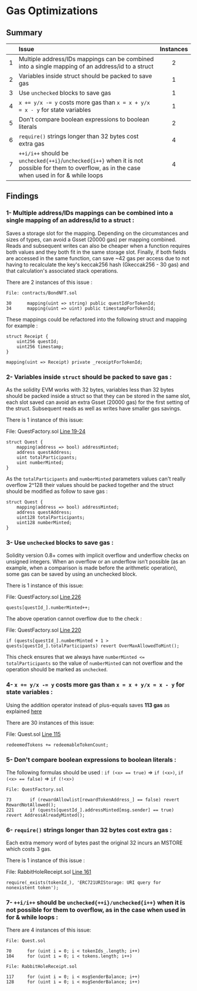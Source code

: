 # Gas Optimizations

## Summary

|               | Issue         | Instances     |
| :-------------: |:-------------|:-------------:|
| 1  | Multiple address/IDs mappings can be combined into a single mapping of an address/id to a struct | 2 |
| 2  | Variables inside struct should be packed to save gas  | 1 |
| 3  | Use `unchecked` blocks to save gas  |  1 |
| 4  | `x += y/x -= y` costs more gas than `x = x + y/x = x - y` for state variables  |  1 |
| 5  | Don't compare boolean expressions to boolean literals  | 2 |
| 6  | `require()` strings longer than 32 bytes cost extra gas | 4 |
| 7  | `++i/i++` should be `unchecked{++i}`/`unchecked{i++}` when it is not possible for them to overflow, as in the case when used in for & while loops |  4  |


## Findings


### 1- Multiple address/IDs mappings can be combined into a single mapping of an address/id to a struct :

Saves a storage slot for the mapping. Depending on the circumstances and sizes of types, can avoid a Gsset (20000 gas) per mapping combined. Reads and subsequent writes can also be cheaper when a function requires both values and they both fit in the same storage slot. Finally, if both fields are accessed in the same function, can save ~42 gas per access due to not having to recalculate the key's keccak256 hash (Gkeccak256 - 30 gas) and that calculation's associated stack operations.

There are 2 instances of this issue :

```
File: contracts/BondNFT.sol

30      mapping(uint => string) public questIdForTokenId;
34      mapping(uint => uint) public timestampForTokenId;
```

These mappings could be refactored into the following struct and mapping for example :

```
struct Receipt {
    uint256 questId;
    uint256 timestamp;
}
    
mapping(uint => Receipt) private _receiptForTokenId;
```

### 2- Variables inside `struct` should be packed to save gas :

As the solidity EVM works with 32 bytes, variables less than 32 bytes should be packed inside a struct so that they can be stored in the same slot, each slot saved can avoid an extra Gsset (20000 gas) for the first setting of the struct. Subsequent reads as well as writes have smaller gas savings.

There is 1 instance of this issue:

File: QuestFactory.sol [Line 19-24](https://github.com/rabbitholegg/quest-protocol/blob/8c4c1f71221570b14a0479c216583342bd652d8d/contracts/QuestFactory.sol#L19-L24)

```
struct Quest {
    mapping(address => bool) addressMinted;
    address questAddress;
    uint totalParticipants;
    uint numberMinted;
}
```

As the `totalParticipants` and `numberMinted` parameters values can't really overflow 2^128 their values should be packed together and the struct should be modified as follow to save gas :

```
struct Quest {
    mapping(address => bool) addressMinted;
    address questAddress;
    uint128 totalParticipants;
    uint128 numberMinted;
}
```

### 3- Use `unchecked` blocks to save gas :

Solidity version 0.8+ comes with implicit overflow and underflow checks on unsigned integers. When an overflow or an underflow isn’t possible (as an example, when a comparison is made before the arithmetic operation), some gas can be saved by using an unchecked block.

There is 1 instance of this issue:

File: QuestFactory.sol [Line 226](https://github.com/rabbitholegg/quest-protocol/blob/8c4c1f71221570b14a0479c216583342bd652d8d/contracts/QuestFactory.sol#L226)
```
quests[questId_].numberMinted++;
```

The above operation cannot overflow due to the check :

File: QuestFactory.sol [Line 220](https://github.com/rabbitholegg/quest-protocol/blob/8c4c1f71221570b14a0479c216583342bd652d8d/contracts/QuestFactory.sol#L220)
```
if (quests[questId_].numberMinted + 1 > quests[questId_].totalParticipants) revert OverMaxAllowedToMint();
```

This check ensures that we always have `numberMinted <= totalParticipants` so the value of `numberMinted` can not overflow and the operation should be marked as `unchecked`. 


### 4- `x += y/x -= y` costs more gas than `x = x + y/x = x - y` for state variables :

Using the addition operator instead of plus-equals saves **113 gas** as explained [here](https://gist.github.com/IllIllI000/cbbfb267425b898e5be734d4008d4fe8)

There are 30 instances of this issue:

File: Quest.sol [Line 115](https://github.com/rabbitholegg/quest-protocol/blob/8c4c1f71221570b14a0479c216583342bd652d8d/contracts/Quest.sol#L115)
```
redeemedTokens += redeemableTokenCount;
```

### 5- Don't compare boolean expressions to boolean literals :

The following formulas should be used : `if (<x> == true)` => `if (<x>)`, `if (<x> == false)` => `if (!<x>)`

```
File: QuestFactory.sol

73       if (rewardAllowlist[rewardTokenAddress_] == false) revert RewardNotAllowed();
221      if (quests[questId_].addressMinted[msg.sender] == true) revert AddressAlreadyMinted();
```

### 6- `require()` strings longer than 32 bytes cost extra gas :

Each extra memory word of bytes past the original 32 incurs an MSTORE which costs 3 gas.

There is 1 instance of this issue :

File: RabbitHoleReceipt.sol [Line 161](https://github.com/rabbitholegg/quest-protocol/blob/8c4c1f71221570b14a0479c216583342bd652d8d/contracts/RabbitHoleReceipt.sol#L161)
```
require(_exists(tokenId_), 'ERC721URIStorage: URI query for nonexistent token');
```

### 7- `++i/i++` should be `unchecked{++i}/unchecked{i++}` when it is not possible for them to overflow, as in the case when used in for & while loops :

There are 4 instances of this issue:
 
```
File: Quest.sol

70      for (uint i = 0; i < tokenIds_.length; i++)
104     for (uint i = 0; i < tokens.length; i++)

File: RabbitHoleReceipt.sol

117     for (uint i = 0; i < msgSenderBalance; i++)
128     for (uint i = 0; i < msgSenderBalance; i++)
```